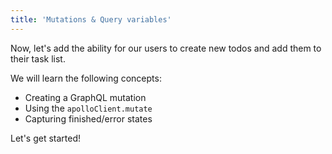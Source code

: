 ```yaml
---
title: 'Mutations & Query variables'
---
```


Now, let's add the ability for our users to create new todos and add them to
their task list.

We will learn the following concepts:

- Creating a GraphQL mutation
- Using the `apolloClient.mutate`
- Capturing finished/error states

Let's get started!
